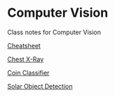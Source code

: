 # Computer Vision

Class notes for Computer Vision

[Cheatsheet](Computer-Vision.md "Computer vision cheatsheet")

[Chest X-Ray](Chest-X-Ray.md "Chest X-Ray")

[Coin Classifier](Coin-Classifier.md "Coin classifier")

[Solar Object Detection](Solar.md "Solar")
